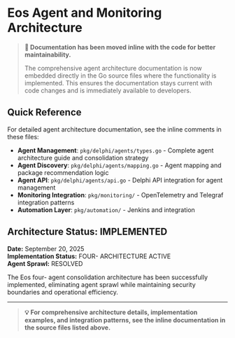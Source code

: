 # Eos Agent and Monitoring Architecture

> **📝 Documentation has been moved inline with the code for better maintainability.**
> 
> The comprehensive agent architecture documentation is now embedded directly in the Go source files where the functionality is implemented. This ensures the documentation stays current with code changes and is immediately available to developers.

## Quick Reference

For detailed agent architecture documentation, see the inline comments in these files:

- **Agent Management**: `pkg/delphi/agents/types.go` - Complete agent architecture guide and consolidation strategy
- **Agent Discovery**: `pkg/delphi/agents/mapping.go` - Agent mapping and package recommendation logic  
- **Agent API**: `pkg/delphi/agents/api.go` - Delphi API integration for agent management
- **Monitoring Integration**: `pkg/monitoring/` - OpenTelemetry and Telegraf integration patterns
- **Automation Layer**: `pkg/automation/` - Jenkins and  integration

## Architecture Status:  IMPLEMENTED

**Date:** September 20, 2025  
**Implementation Status:**  FOUR- ARCHITECTURE ACTIVE  
**Agent Sprawl:**  RESOLVED

The Eos four- agent consolidation architecture has been successfully implemented, eliminating agent sprawl while maintaining security boundaries and operational efficiency.

---

> **💡 For comprehensive architecture details, implementation examples, and integration patterns, see the inline documentation in the source files listed above.**
